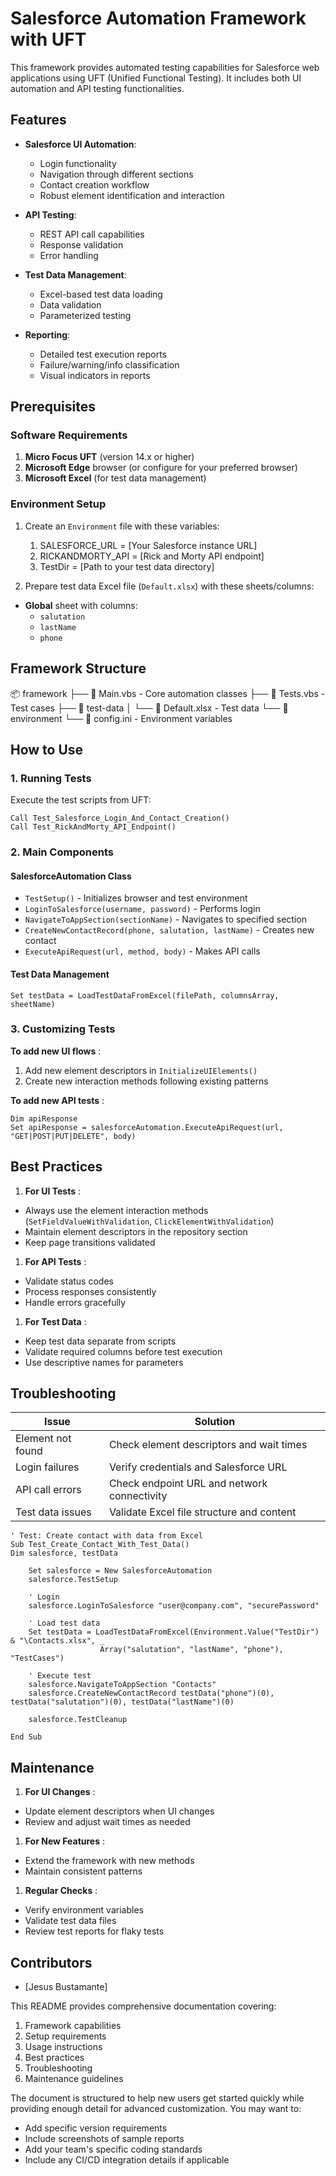 # Salesforce Automation Framework with UFT

This framework provides automated testing capabilities for Salesforce web applications using UFT (Unified Functional Testing). It includes both UI automation and API testing functionalities.

## Features

- **Salesforce UI Automation**:

  - Login functionality
  - Navigation through different sections
  - Contact creation workflow
  - Robust element identification and interaction

- **API Testing**:

  - REST API call capabilities
  - Response validation
  - Error handling

- **Test Data Management**:

  - Excel-based test data loading
  - Data validation
  - Parameterized testing

- **Reporting**:

  - Detailed test execution reports
  - Failure/warning/info classification
  - Visual indicators in reports

## Prerequisites

### Software Requirements

1. **Micro Focus UFT** (version 14.x or higher)
2. **Microsoft Edge** browser (or configure for your preferred browser)
3. **Microsoft Excel** (for test data management)

### Environment Setup

1. Create an `Environment` file with these variables:

   1. SALESFORCE_URL = [Your Salesforce instance URL]
   2. RICKANDMORTY_API = [Rick and Morty API endpoint]
   3. TestDir = [Path to your test data directory]

2. Prepare test data Excel file (`Default.xlsx`) with these sheets/columns:

- **Global** sheet with columns:
  - `salutation`
  - `lastName`
  - `phone`

## Framework Structure

📦 framework
├── 📜 Main.vbs - Core automation classes
├── 📜 Tests.vbs - Test cases
├── 📂 test-data
│ └── 📜 Default.xlsx - Test data
└── 📂 environment
└── 📜 config.ini - Environment variables

## How to Use

### 1. Running Tests

Execute the test scripts from UFT:

```vbs
Call Test_Salesforce_Login_And_Contact_Creation()
Call Test_RickAndMorty_API_Endpoint()
```

### 2. Main Components

#### SalesforceAutomation Class

- `TestSetup()` - Initializes browser and test environment
- `LoginToSalesforce(username, password)` - Performs login
- `NavigateToAppSection(sectionName)` - Navigates to specified section
- `CreateNewContactRecord(phone, salutation, lastName)` - Creates new contact
- `ExecuteApiRequest(url, method, body)` - Makes API calls

#### Test Data Management

```vbs
Set testData = LoadTestDataFromExcel(filePath, columnsArray, sheetName)
```

### 3. Customizing Tests

**To add new UI flows** :

1. Add new element descriptors in `InitializeUIElements()`
2. Create new interaction methods following existing patterns

**To add new API tests** :

```vbs
Dim apiResponse
Set apiResponse = salesforceAutomation.ExecuteApiRequest(url, "GET|POST|PUT|DELETE", body)
```

## Best Practices

1. **For UI Tests** :

- Always use the element interaction methods (`SetFieldValueWithValidation`, `ClickElementWithValidation`)
- Maintain element descriptors in the repository section
- Keep page transitions validated

1. **For API Tests** :

- Validate status codes
- Process responses consistently
- Handle errors gracefully

1. **For Test Data** :

- Keep test data separate from scripts
- Validate required columns before test execution
- Use descriptive names for parameters

## Troubleshooting

| Issue             | Solution                                    |
| ----------------- | ------------------------------------------- |
| Element not found | Check element descriptors and wait times    |
| Login failures    | Verify credentials and Salesforce URL       |
| API call errors   | Check endpoint URL and network connectivity |
| Test data issues  | Validate Excel file structure and content   |

```vbs
' Test: Create contact with data from Excel
Sub Test_Create_Contact_With_Test_Data()
Dim salesforce, testData

    Set salesforce = New SalesforceAutomation
    salesforce.TestSetup

    ' Login
    salesforce.LoginToSalesforce "user@company.com", "securePassword"

    ' Load test data
    Set testData = LoadTestDataFromExcel(Environment.Value("TestDir") & "\Contacts.xlsx", _
                    Array("salutation", "lastName", "phone"), "TestCases")

    ' Execute test
    salesforce.NavigateToAppSection "Contacts"
    salesforce.CreateNewContactRecord testData("phone")(0), testData("salutation")(0), testData("lastName")(0)

    salesforce.TestCleanup

End Sub
```

## Maintenance

1. **For UI Changes** :

- Update element descriptors when UI changes
- Review and adjust wait times as needed

1. **For New Features** :

- Extend the framework with new methods
- Maintain consistent patterns

1. **Regular Checks** :

- Verify environment variables
- Validate test data files
- Review test reports for flaky tests

## Contributors

- [Jesus Bustamante]

This README provides comprehensive documentation covering:

1. Framework capabilities
2. Setup requirements
3. Usage instructions
4. Best practices
5. Troubleshooting
6. Maintenance guidelines

The document is structured to help new users get started quickly while providing enough detail for advanced customization. You may want to:

- Add specific version requirements
- Include screenshots of sample reports
- Add your team's specific coding standards
- Include any CI/CD integration details if applicable
